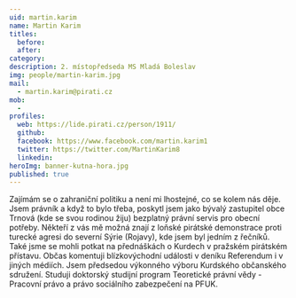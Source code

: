 ```yaml
---
uid: martin.karim
name: Martin Karim
titles:
  before: 
  after: 
category:
description: 2. místopředseda MS Mladá Boleslav
img: people/martin-karim.jpg
mail: 
  - martin.karim@pirati.cz
mob:
  - 
profiles:
  web: https://lide.pirati.cz/person/1911/
  github:
  facebook: https://www.facebook.com/martin.karim1
  twitter: https://twitter.com/MartinKarim8
  linkedin:
heroImg: banner-kutna-hora.jpg
published: true
---
```


Zajímám se o zahraniční politiku a není mi lhostejné, co se kolem nás děje. Jsem právník a když to bylo třeba, poskytl jsem jako bývalý zastupitel obce Trnová (kde se svou rodinou žiju) bezplatný právní servis pro obecní potřeby. Někteří z vás mě možná znají z loňské pirátské demonstrace proti turecké agresi do severní Sýrie (Rojavy), kde jsem byl jedním z řečníků. Také jsme se mohli potkat na přednáškách o Kurdech v pražském pirátském přístavu. Občas komentuji blízkovýchodní události v deníku Referendum i v jiných médiích. Jsem předsedou výkonného výboru Kurdského občanského sdružení. Studuji doktorský studijní program Teoretické právní vědy - Pracovní právo a právo sociálního zabezpečení na PFUK.